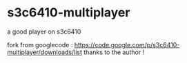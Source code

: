 # s3c6410-multiplayer
a good player on s3c6410

fork from googlecode : https://code.google.com/p/s3c6410-multiplayer/downloads/list
thanks to the author !
